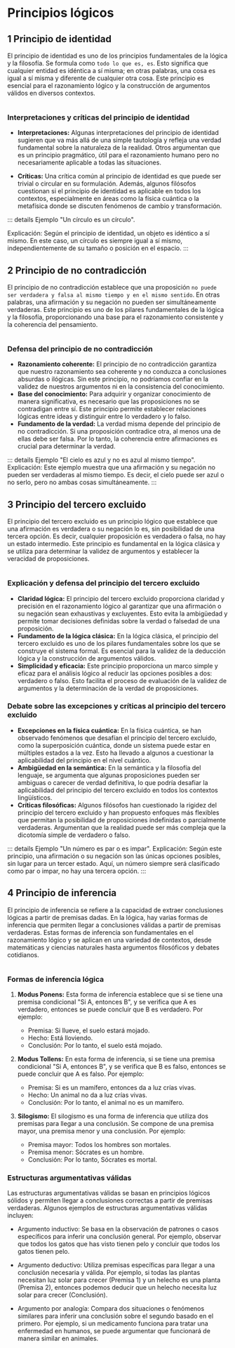 # Principios lógicos

## 1 Principio de identidad

El principio de identidad es uno de los principios fundamentales de la lógica y la filosofía. Se formula como `todo lo que es, es`. Esto significa que cualquier entidad es idéntica a sí misma; en otras palabras, una cosa es igual a sí misma y diferente de cualquier otra cosa. Este principio es esencial para el razonamiento lógico y la construcción de argumentos válidos en diversos contextos.

<img :src="$withBase('/img/02.jpg')" class="center">

### Interpretaciones y críticas del principio de identidad

- **Interpretaciones:** Algunas interpretaciones del principio de identidad sugieren que va más allá de una simple tautología y refleja una verdad fundamental sobre la naturaleza de la realidad. Otros argumentan que es un principio pragmático, útil para el razonamiento humano pero no necesariamente aplicable a todas las situaciones.

- **Críticas:** Una crítica común al principio de identidad es que puede ser trivial o circular en su formulación. Además, algunos filósofos cuestionan si el principio de identidad es aplicable en todos los contextos, especialmente en áreas como la física cuántica o la metafísica donde se discuten fenómenos de cambio y transformación.

::: details Ejemplo
      "Un círculo es un círculo".

   Explicación: Según el principio de identidad, un objeto es idéntico a sí mismo. En este caso, un círculo es siempre igual a sí mismo, independientemente de su tamaño o posición en el espacio.
:::


## 2 Principio de no contradicción

El principio de no contradicción establece que una proposición `no puede ser verdadera y falsa al mismo tiempo y en el mismo sentido`. En otras palabras, una afirmación y su negación no pueden ser simultáneamente verdaderas. Este principio es uno de los pilares fundamentales de la lógica y la filosofía, proporcionando una base para el razonamiento consistente y la coherencia del pensamiento.

<img :src="$withBase('/img/03.jpeg')" class="center">

### Defensa del principio de no contradicción

- **Razonamiento coherente:** El principio de no contradicción garantiza que nuestro razonamiento sea coherente y no conduzca a conclusiones absurdas o ilógicas. Sin este principio, no podríamos confiar en la validez de nuestros argumentos ni en la consistencia del conocimiento.
- **Base del conocimiento:** Para adquirir y organizar conocimiento de manera significativa, es necesario que las proposiciones no se contradigan entre sí. Este principio permite establecer relaciones lógicas entre ideas y distinguir entre lo verdadero y lo falso.
- **Fundamento de la verdad:** La verdad misma depende del principio de no contradicción. Si una proposición contradice otra, al menos una de ellas debe ser falsa. Por lo tanto, la coherencia entre afirmaciones es crucial para determinar la verdad.



::: details Ejemplo
      "El cielo es azul y no es azul al mismo tiempo".
   Explicación: Este ejemplo muestra que una afirmación y su negación no pueden ser verdaderas al mismo tiempo. Es decir, el cielo puede ser azul o no serlo, pero no ambas cosas simultáneamente.
:::

## 3 Principio del tercero excluido

El principio del tercero excluido es un principio lógico que establece que una afirmación es verdadera o su negación lo es, sin posibilidad de una tercera opción. Es decir, cualquier proposición es verdadera o falsa, no hay un estado intermedio. Este principio es fundamental en la lógica clásica y se utiliza para determinar la validez de argumentos y establecer la veracidad de proposiciones.

<img :src="$withBase('/img/04.jpg')" style="width:350px"  class="center">

### Explicación y defensa del principio del tercero excluido

- **Claridad lógica:** El principio del tercero excluido proporciona claridad y precisión en el razonamiento lógico al garantizar que una afirmación o su negación sean exhaustivas y excluyentes. Esto evita la ambigüedad y permite tomar decisiones definidas sobre la verdad o falsedad de una proposición.
- **Fundamento de la lógica clásica:** En la lógica clásica, el principio del tercero excluido es uno de los pilares fundamentales sobre los que se construye el sistema formal. Es esencial para la validez de la deducción lógica y la construcción de argumentos válidos.
- **Simplicidad y eficacia:** Este principio proporciona un marco simple y eficaz para el análisis lógico al reducir las opciones posibles a dos: verdadero o falso. Esto facilita el proceso de evaluación de la validez de argumentos y la determinación de la verdad de proposiciones.

### Debate sobre las excepciones y críticas al principio del tercero excluido

- **Excepciones en la física cuántica:** En la física cuántica, se han observado fenómenos que desafían el principio del tercero excluido, como la superposición cuántica, donde un sistema puede estar en múltiples estados a la vez. Esto ha llevado a algunos a cuestionar la aplicabilidad del principio en el nivel cuántico.
- **Ambigüedad en la semántica:** En la semántica y la filosofía del lenguaje, se argumenta que algunas proposiciones pueden ser ambiguas o carecer de verdad definitiva, lo que podría desafiar la aplicabilidad del principio del tercero excluido en todos los contextos lingüísticos.
- **Críticas filosóficas:** Algunos filósofos han cuestionado la rigidez del principio del tercero excluido y han propuesto enfoques más flexibles que permitan la posibilidad de proposiciones indefinidas o parcialmente verdaderas. Argumentan que la realidad puede ser más compleja que la dicotomía simple de verdadero o falso.

::: details Ejemplo
      "Un número es par o es impar".
   Explicación: Según este principio, una afirmación o su negación son las únicas opciones posibles, sin lugar para un tercer estado. Aquí, un número siempre será clasificado como par o impar, no hay una tercera opción.
:::

## 4 Principio de inferencia

El principio de inferencia se refiere a la capacidad de extraer conclusiones lógicas a partir de premisas dadas. En la lógica, hay varias formas de inferencia que permiten llegar a conclusiones válidas a partir de premisas verdaderas. Estas formas de inferencia son fundamentales en el razonamiento lógico y se aplican en una variedad de contextos, desde matemáticas y ciencias naturales hasta argumentos filosóficos y debates cotidianos.

<img :src="$withBase('/img/05.jpg')" style="width:300px" class="center">

### Formas de inferencia lógica

1. **Modus Ponens:** Esta forma de inferencia establece que si se tiene una premisa condicional "Si A, entonces B", y se verifica que A es verdadero, entonces se puede concluir que B es verdadero. Por ejemplo:
   - Premisa: Si llueve, el suelo estará mojado.
   - Hecho: Está lloviendo.
   - Conclusión: Por lo tanto, el suelo está mojado.

2. **Modus Tollens:** En esta forma de inferencia, si se tiene una premisa condicional "Si A, entonces B", y se verifica que B es falso, entonces se puede concluir que A es falso. Por ejemplo:
   - Premisa: Si es un mamífero, entonces da a luz crías vivas.
   - Hecho: Un animal no da a luz crías vivas.
   - Conclusión: Por lo tanto, el animal no es un mamífero.

3. **Silogismo:** El silogismo es una forma de inferencia que utiliza dos premisas para llegar a una conclusión. Se compone de una premisa mayor, una premisa menor y una conclusión. Por ejemplo:
   - Premisa mayor: Todos los hombres son mortales.
   - Premisa menor: Sócrates es un hombre.
   - Conclusión: Por lo tanto, Sócrates es mortal.

### Estructuras argumentativas válidas

Las estructuras argumentativas válidas se basan en principios lógicos sólidos y permiten llegar a conclusiones correctas a partir de premisas verdaderas. Algunos ejemplos de estructuras argumentativas válidas incluyen:

- Argumento inductivo: Se basa en la observación de patrones o casos específicos para inferir una conclusión general. Por ejemplo, observar que todos los gatos que has visto tienen pelo y concluir que todos los gatos tienen pelo.

- Argumento deductivo: Utiliza premisas específicas para llegar a una conclusión necesaria y válida. Por ejemplo, si todas las plantas necesitan luz solar para crecer (Premisa 1) y un helecho es una planta (Premisa 2), entonces podemos deducir que un helecho necesita luz solar para crecer (Conclusión).

- Argumento por analogía: Compara dos situaciones o fenómenos similares para inferir una conclusión sobre el segundo basado en el primero. Por ejemplo, si un medicamento funciona para tratar una enfermedad en humanos, se puede argumentar que funcionará de manera similar en animales.

